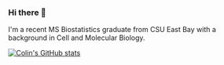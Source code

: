 ### Hi there 👋
I'm a recent MS Biostatistics graduate from CSU East Bay with a background in Cell and Molecular Biology.

[![Colin's GitHub stats](https://github-readme-stats.vercel.app/api?username=BusbyCI11)](https://github.com/anuraghazra/github-readme-stats)

<!--
**BusbyCI11/BusbyCI11** is a ✨ _special_ ✨ repository because its `README.md` (this file) appears on your GitHub profile.

Here are some ideas to get you started:

- 🔭 I’m currently working on ...
- 🌱 I’m currently learning ...
- 👯 I’m looking to collaborate on ...
- 🤔 I’m looking for help with ...
- 💬 Ask me about ...
- 📫 How to reach me: ...
- 😄 Pronouns: ...
- ⚡ Fun fact: ...
-->
